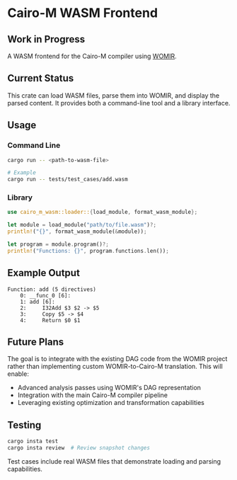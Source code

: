 # Cairo-M WASM Frontend

## Work in Progress

A WASM frontend for the Cairo-M compiler using
[WOMIR](https://github.com/powdr-labs/womir).

## Current Status

This crate can load WASM files, parse them into WOMIR, and display the parsed
content. It provides both a command-line tool and a library interface.

## Usage

### Command Line

```bash
cargo run -- <path-to-wasm-file>

# Example
cargo run -- tests/test_cases/add.wasm
```

### Library

```rust
use cairo_m_wasm::loader::{load_module, format_wasm_module};

let module = load_module("path/to/file.wasm")?;
println!("{}", format_wasm_module(&module));

let program = module.program()?;
println!("Functions: {}", program.functions.len());
```

## Example Output

```text
Function: add (5 directives)
    0: __func_0 [6]:
    1: add [6]:
    2:     I32Add $3 $2 -> $5
    3:     Copy $5 -> $4
    4:     Return $0 $1
```

## Future Plans

The goal is to integrate with the existing DAG code from the WOMIR project
rather than implementing custom WOMIR-to-Cairo-M translation. This will enable:

- Advanced analysis passes using WOMIR's DAG representation
- Integration with the main Cairo-M compiler pipeline
- Leveraging existing optimization and transformation capabilities

## Testing

```bash
cargo insta test
cargo insta review  # Review snapshot changes
```

Test cases include real WASM files that demonstrate loading and parsing
capabilities.
